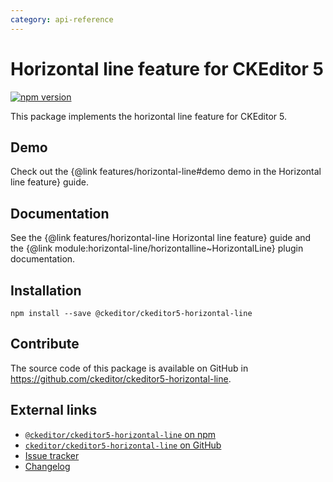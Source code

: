 ```yaml
---
category: api-reference
---
```


# Horizontal line feature for CKEditor 5

[![npm version](https://badge.fury.io/js/%40ckeditor%2Fckeditor5-horizontal-line.svg)](https://www.npmjs.com/package/@ckeditor/ckeditor5-horizontal-line)

This package implements the horizontal line feature for CKEditor 5.

## Demo

Check out the {@link features/horizontal-line#demo demo in the Horizontal line feature} guide.

## Documentation

See the {@link features/horizontal-line Horizontal line feature} guide and the {@link module:horizontal-line/horizontalline~HorizontalLine} plugin documentation.

## Installation

```plaintext
npm install --save @ckeditor/ckeditor5-horizontal-line
```

## Contribute

The source code of this package is available on GitHub in https://github.com/ckeditor/ckeditor5-horizontal-line.

## External links

* [`@ckeditor/ckeditor5-horizontal-line` on npm](https://www.npmjs.com/package/@ckeditor/ckeditor5-horizontal-line)
* [`ckeditor/ckeditor5-horizontal-line` on GitHub](https://github.com/ckeditor/ckeditor5-horizontal-line)
* [Issue tracker](https://github.com/ckeditor/ckeditor5/issues)
* [Changelog](https://github.com/ckeditor/ckeditor5-horizontal-line/blob/master/CHANGELOG.md)
